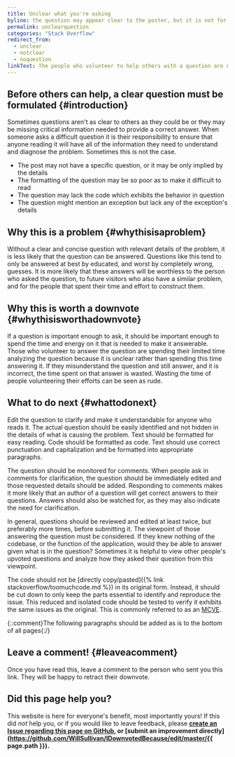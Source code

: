 ```yaml
---
title: Unclear what you're asking
byline: the question may appear clear to the poster, but it is not for other readers
permalink: unclearquestion
categories: "Stack Overflow"
redirect_from:
  - unclear
  - notclear
  - noquestion
linkText: The people who volunteer to help others with a question are not intimately familiar with the problem as the person who has struggled to solve it. Because to this, questions must be crystal clear to the people who wish to help.
---
```


## Before others can help, a clear question must be formulated {#introduction}
Sometimes questions aren't as clear to others as they could be or they may be missing critical information needed to provide a correct answer. When someone asks a difficult question it is their responsibility to ensure that anyone reading it will have all of the information they need to understand and diagnose the problem. Sometimes this is not the case.

- The post may not have a specific question, or it may be only implied by the details  
- The formatting of the question may be so poor as to make it difficult to read  
- The question may lack the code which exhibits the behavior in question
- The question might mention an exception but lack any of the exception's details

## Why this is a problem {#whythisisaproblem}
Without a clear and concise question with relevant details of the problem, it is less likely that the question can be answered.  Questions like this tend to only be answered at best by educated, and worst by completely wrong, guesses. It is more likely that these answers will be worthless to the person who asked the question, to future visitors who also have a similar problem, and for the people that spent their time and effort to construct them.

## Why this is worth a downvote {#whythisisworthadownvote}
If a question is important enough to ask, it should be important enough to spend the time and energy on it that is needed to make it answerable. Those who volunteer to answer the question are spending their limited time analyzing the question because it is unclear rather than spending this time answering it. If they misunderstand the question and still answer, and it is incorrect, the time spent on that answer is wasted. Wasting the time of people volunteering their efforts can be seen as rude.

## What to do next {#whattodonext}
Edit the question to clarify and make it understandable for anyone who reads it. The actual question should be easily identified and not hidden in the details of what is causing the problem. Text should be formatted for easy reading. Code should be formatted as code. Text should use correct punctuation and capitalization and be formatted into appropriate paragraphs. 

The question should be monitored for comments. When people ask in comments for clarification, the question should be immediately edited and those requested details should be added. Responding to comments makes it more likely that an author of a question will get correct answers to their questions. Answers should also be watched for, as they may also indicate the need for clarification.

In general, questions should be reviewed and edited at least twice, but preferably more times, before submitting it. The viewpoint of those answering the question must be considered. If they knew nothing of the codebase, or the function of the application, would they be able to answer given what is in the question? Sometimes it is helpful to view other people's upvoted questions and analyze how they asked their question from this viewpoint. 

The code should not be [directly copy/pasted]({% link stackoverflow/toomuchcode.md %}) in its original form. Instead, it should be cut down to only keep the parts essential to identify and reproduce the issue. This reduced and isolated code should be tested to verify it exhibits the same issues as the original. This is commonly referred to as an [MCVE](https://stackoverflow.com/help/mcve). 

{::comment}The following paragraphs should be added as is to the bottom of all pages{:/}
## Leave a comment! {#leaveacomment}
Once you have read this, leave a comment to the person who sent you this link. They will be happy to retract their downvote.

## Did this page help you?
This website is here for everyone's benefit, most importantly yours! If this did <i>not</i> help you, or if you would
like to leave feedback, please **[create an Issue regarding this page on GitHub](https://github.com/WillSullivan/IDownvotedBecause/issues/new), or [submit an improvement directly](https://github.com/WillSullivan/IDownvotedBecause/edit/master/{{ page.path }}).**
